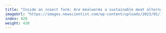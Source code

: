 ```yaml
---
title: "Inside an insect farm: Are mealworms a sustainable meat alternative?"
imageUrl: "https://images.newscientist.com/wp-content/uploads/2023/01/10162539/SEI_138362868.jpg?width=600"
index: 420
weight: 420
---
```

